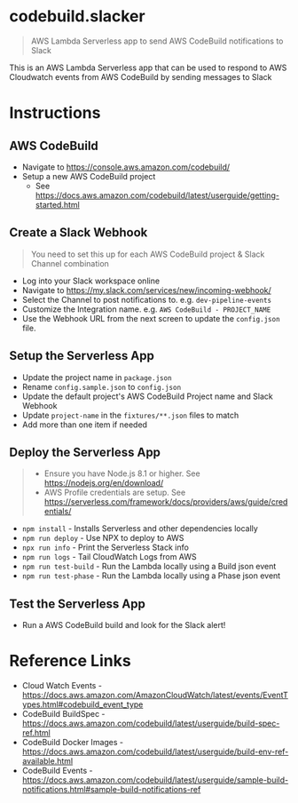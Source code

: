 # codebuild.slacker

> AWS Lambda Serverless app to send AWS CodeBuild notifications to Slack 

This is an AWS Lambda Serverless app that can be used to respond to AWS Cloudwatch events
from AWS CodeBuild by sending messages to Slack


# Instructions

## AWS CodeBuild

- Navigate to https://console.aws.amazon.com/codebuild/
- Setup a new AWS CodeBuild project
    - See https://docs.aws.amazon.com/codebuild/latest/userguide/getting-started.html

## Create a Slack Webhook

> You need to set this up for each AWS CodeBuild project & Slack Channel combination

- Log into your Slack workspace online
- Navigate to https://my.slack.com/services/new/incoming-webhook/
- Select the Channel to post notifications to. e.g. `dev-pipeline-events`
- Customize the Integration name. e.g. `AWS CodeBuild - PROJECT_NAME`
- Use the Webhook URL from the next screen to update the `config.json` file.

## Setup the Serverless App

- Update the project name in `package.json`
- Rename `config.sample.json` to `config.json`
- Update the default project's AWS CodeBuild Project name and Slack Webhook
- Update `project-name` in the `fixtures/**.json` files to match
- Add more than one item if needed

## Deploy the Serverless App

> - Ensure you have Node.js 8.1 or higher. See https://nodejs.org/en/download/
> - AWS Profile credentials are setup. See https://serverless.com/framework/docs/providers/aws/guide/credentials/

- `npm install` - Installs Serverless and other dependencies locally
- `npm run deploy` - Use NPX to deploy to AWS
- `npx run info` - Print the Serverless Stack info
- `npm run logs` - Tail CloudWatch Logs from AWS
- `npm run test-build` - Run the Lambda locally using a Build json event
- `npm run test-phase` - Run the Lambda locally using a Phase json event

## Test the Serverless App

- Run a AWS CodeBuild build and look for the Slack alert!

# Reference Links
 
- Cloud Watch Events - https://docs.aws.amazon.com/AmazonCloudWatch/latest/events/EventTypes.html#codebuild_event_type
- CodeBuild BuildSpec - https://docs.aws.amazon.com/codebuild/latest/userguide/build-spec-ref.html
- CodeBuild Docker Images - https://docs.aws.amazon.com/codebuild/latest/userguide/build-env-ref-available.html
- CodeBuild Events - https://docs.aws.amazon.com/codebuild/latest/userguide/sample-build-notifications.html#sample-build-notifications-ref

